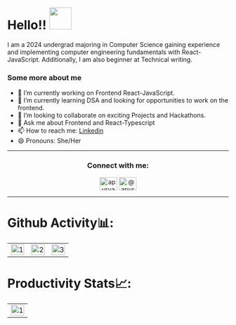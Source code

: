 <!-- <p  align="center"><img height= "500" src = "https://github.com/Apurva-tech/Apurva-tech/blob/master/final.gif"></p>
 -->

# Hello!! <img src="https://media.giphy.com/media/hVa6t0WpoDOk7Pxb7l/giphy.gif" width="50">
I am a 2024 undergrad majoring in Computer Science gaining experience and implementing computer engineering fundamentals with React-JavaScript. Additionally, I am also beginner at Technical writing.

### Some more about me
- 🔭 I’m currently working on Frontend React-JavaScript. 
- 🌱 I’m currently learning DSA and looking for opportunities to work on the frontend. 
- 👯 I’m looking to collaborate on exciting Projects and Hackathons.
- 💬 Ask me about Frontend and React-Typescript
- 📫 How to reach me: [Linkedin](https://www.linkedin.com/in/pratyusha-patidar/)
- 😄 Pronouns: She/Her

<!--END_SECTION:activity-->

<hr>

<h3 align="center">Connect with me:</h3>
<p align="center">
<a href="https://www.linkedin.com/in/pratyusha-patidar/" target="blank"><img align="center" src="https://raw.githubusercontent.com/rahuldkjain/github-profile-readme-generator/master/src/images/icons/Social/linked-in-alt.svg" alt="apurva866" height="30" width="40" /></a>
<a href="https://medium.com/@pratyushapatidar" target="blank"><img align="center" src="https://raw.githubusercontent.com/rahuldkjain/github-profile-readme-generator/master/src/images/icons/Social/medium.svg" alt="@apurva866" height="30" width="40" /></a>
</p>

<hr>

# Github Activity📊:

<table>
  <tr>
    <td><img src="https://github-readme-stats.vercel.app/api?username=pratyusha2802&theme=radical&show_icons=true"  display=block width=100% height=auto  alt="1" ></td>
    <td><img src="https://github-readme-stats.vercel.app/api/top-langs/?username=pratyusha2802&theme=radical&layout=compact&hide=Jupyter%20Notebook"  display=block width=100% height=auto  alt="2" ></td>
      <td><img src="https://github-readme-streak-stats.herokuapp.com/?user=pratyusha2802&theme=tokyonight"  display=block width=100% height=auto alt="3" ></td>
  </td>
  </tr>
</table>

# Productivity Stats📈:
<table>
  <tr>
    <td><img src="https://github-profile-summary-cards.vercel.app/api/cards/profile-details?username=pratyusha2802&theme=monokai"  display=block width=100% height=auto  alt="1" ></td>
   </tr>
</table>

